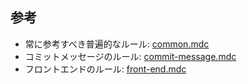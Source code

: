 ## 参考

- 常に参考すべき普遍的なルール: [common.mdc](mdc:.cursor/rules/common.mdc)
- コミットメッセージのルール: [commit-message.mdc](mdc:.cursor/rules/commit-message.mdc)
- フロントエンドのルール: [front-end.mdc](mdc:.cursor/rules/front-end.mdc)
